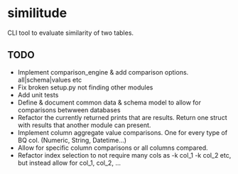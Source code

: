 # similitude
CLI tool to evaluate similarity of two tables.

## TODO
* Implement comparison_engine & add comparison options. all|schema|values etc
* Fix broken setup.py not finding other modules
* Add unit tests
* Define & document common data & schema model to allow for comparisons betwween databases
* Refactor the currently returned prints that are results. Return one struct with results that another module can present.
* Implement column aggregate value comparisons. One for every type of BQ col. (Numeric, String, Datetime...)
* Allow for specific column comparisons or all columns compared.
* Refactor index selection to not require many cols as -k col_1 -k col_2 etc, but instead allow for col_1, col_2, ...
